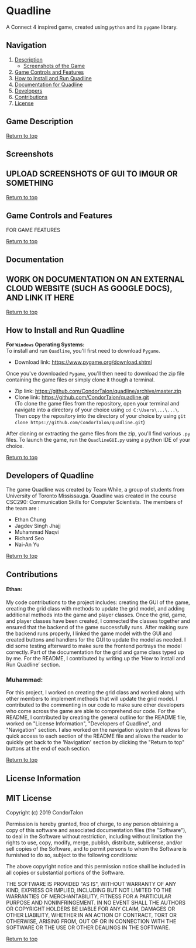 # Quadline

A Connect 4 inspired game, created using `python` and its `pygame` library.

## Navigation 
<a name="top"></a> 
1.  [Description](#intro) 
    - [Screenshots of the Game](#screen)
2. [Game Controls and Features](#feature)
3. [How to Install and Run Quadline](#install)
4. [Documentation for Quadline](#documen)
5. [Developers](#devs)
6. [Contributions](#contrib)
7. [License](#license)

## <a name="intro"></a>Game Description 







[Return to top](#top)




## <a name="screen"></a>Screenshots

## UPLOAD SCREENSHOTS OF GUI TO IMGUR OR SOMETHING ##

[Return to top](#top)


## <a name="feature"></a>Game Controls and Features

FOR GAME FEATURES 

[Return to top](#top)






## <a name="documen"></a>Documentation

## WORK ON DOCUMENTATION ON AN EXTERNAL CLOUD WEBSITE (SUCH AS GOOGLE DOCS), AND LINK IT HERE ## 

[Return to top](#top)



## <a name="install"></a>How to Install and Run Quadline 

**For `Windows` Operating Systems:**  
To install and run `Quadline`, you'll first need to download `Pygame`.  
* Download link: https://www.pygame.org/download.shtml  
  
Once you've downloaded `Pygame`, you'll then need to download the zip file containing the game files or simply clone it though a terminal.
* Zip link: https://github.com/CondorTalon/quadline/archive/master.zip  
* Clone link: https://github.com/CondorTalon/quadline.git  
(To clone the game files from the repository, open your terminal and navigate into a directory of your choice using `cd C:\Users\...\...\`. Then copy the repository into the directory of your choice by using `git clone https://github.com/CondorTalon/quadline.git`)  
  
After cloning or extracting the game files from the zip, you'll find various `.py` files. To launch the game, run the `QuadlineGUI.py` using a python IDE of your choice.

[Return to top](#top)

## <a name="devs"></a>Developers of Quadline

The game Quadline was created by Team While, a group of students from University of Toronto Mississauga. Quadline was created in the course CSC290: Communication Skills for Computer Scientists. The members of the team are :

- Ethan Chung
- Jagdev Singh Jhajj
- Muhammad Naqvi
- Richard Seo
- Nai-An Yu

[Return to top](#top)

## <a name="contrib"></a>Contributions  
  
#### Ethan:  
My code contributions to the project includes: creating the GUI of the game, creating the grid class with methods to update the grid model, and adding additional methods into the game and player classes. Once the grid, game, and player classes have been created, I connected the classes together and ensured that the backend of the game successfully runs. After making sure the backend runs properly, I linked the game model with the GUI and created buttons and handlers for the GUI to update the model as needed. I did some testing afterward to make sure the frontend portrays the model correctly. Part of the documentation for the grid and game class typed up by me. For the README, I contributed by writing up the ‘How to Install and Run Quadline’ section.

### Muhammad: 

For this project, I worked on creating the grid class and worked along with other members to implement methods that will update the grid model. I contributed to the commenting in our code to make sure other developers who come across the game are able to comprehend our code. For the README, I contributed by creating the general outline for the README file, worked on "License Information", "Developers of Quadline", and "Navigation" section. I also worked on the navigation system that allows for quick access to each section of the README file and allows the reader to quickly get back to the 'Navigation' section by clicking the "Return to top" buttons at the end of each section. 













[Return to top](#top)



## <a name="license"></a>License Information

## MIT License 

Copyright (c) 2019 CondorTalon

Permission is hereby granted, free of charge, to any person obtaining a copy of this software and associated documentation files (the "Software"), to deal in the Software without restriction, including without limitation the rights to use, copy, modify, merge, publish, distribute, sublicense, and/or sell copies of the Software, and to permit persons to whom the Software is furnished to do so, subject to the following conditions:

The above copyright notice and this permission notice shall be included in all copies or substantial portions of the Software.

THE SOFTWARE IS PROVIDED "AS IS", WITHOUT WARRANTY OF ANY KIND, EXPRESS OR IMPLIED, INCLUDING BUT NOT LIMITED TO THE WARRANTIES OF MERCHANTABILITY, FITNESS FOR A PARTICULAR PURPOSE AND NONINFRINGEMENT. IN NO EVENT SHALL THE AUTHORS OR COPYRIGHT HOLDERS BE LIABLE FOR ANY CLAIM, DAMAGES OR OTHER LIABILITY, WHETHER IN AN ACTION OF CONTRACT, TORT OR OTHERWISE, ARISING FROM, OUT OF OR IN CONNECTION WITH THE SOFTWARE OR THE USE OR OTHER DEALINGS IN THE SOFTWARE.


[Return to top](#top)


